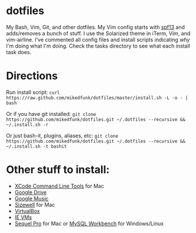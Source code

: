 # dotfiles

My Bash, Vim, Git, and other dotfiles. My Vim config starts with [spf13](https://github.com/spf13/spf13-vim) and adds/removes a bunch of stuff. I use the Solarized theme in iTerm, Vim, and vim-airline. I've commented all config files and install scripts indicating *why* I'm doing what I'm doing. Check the tasks directory to see what each install task does.

# Directions

Run install script: ```curl https://raw.github.com/mikedfunk/dotfiles/master/install.sh -L -o - | bash```

Or if you have git installed: ```git clone https://github.com/mikedfunk/dotfiles.git ~/.dotfiles --recursive && ~/.install.sh -r```

Or just bash-it, plugins, aliases, etc: ```git clone https://github.com/mikedfunk/dotfiles.git ~/.dotfiles --recursive && ~/.install.sh -t bashit```

# Other stuff to install:

* [XCode Command Line Tools](https://developer.apple.com/downloads/index.action) for Mac
* [Google Drive](https://tools.google.com/dlpage/drive)
* [Google Music](https://support.google.com/googleplay/answer/1229970?hl=en)
* [Sizewell](http://sizewellplugin.com/) for Mac
* [VirtualBox](http://virtualbox.org)
* [IE VMs](https://github.com/xdissent/ievms)
* [Sequel Pro](http://www.sequelpro.com/) for Mac or [MySQL Workbench](http://dev.mysql.com/downloads/tools/workbench/) for Windows/Linux

